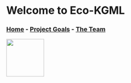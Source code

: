 # Welcome to Eco-KGML

### [Home](eco-kgml.github.io) - [Project Goals](https://eco-kgml.github.io/projectgoals) - [The Team](https://eco-kgml.github.io/team)


<img src="https://new.nsf.gov/themes/custom/nsf_theme/components/images/logo/logo-desktop.svg" width="100" height="100">
